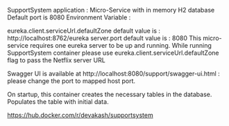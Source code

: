 
SupportSystem application : Micro-Service with in memory H2 database
Default port is 8080
Environment Variable :

eureka.client.serviceUrl.defaultZone
default value is : http://localhost:8762/eureka
server.port
default value is : 8080
This micro-service requires one eureka server to be up and running. While running SupportSystem container please use eureka.client.serviceUrl.defaultZone flag to pass the Netflix server URL

Swagger UI is available at http://localhost:8080/support/swagger-ui.html : please change the port to mapped host port.

On startup, this container creates the necessary tables in the database. Populates the table with initial data.

https://hub.docker.com/r/devakash/supportsystem
